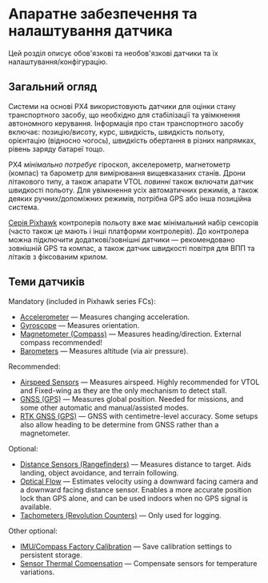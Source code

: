 # Апаратне забезпечення та налаштування датчика

Цей розділ описує обов'язкові та необов'язкові датчики та їх налаштування/конфігурацію.

## Загальний огляд

Системи на основі PX4 використовують датчики для оцінки стану транспортного засобу, що необхідно для стабілізації та увімкнення автономного керування.
Інформація про стан транспортного засобу включає: позицію/висоту, курс, швидкість, швидкість польоту, орієнтацію (відносно чогось), швидкість обертання в різних напрямках, рівень заряду батареї тощо.

PX4 _мінімально потребує_ гіроскоп, акселерометр, магнетометр (компас) та барометр для вимірювання вищевказаних станів.
Дрони літакового типу, а також апарати VTOL _повинні_ також включати датчик швидкості польоту.
Для увімкнення усіх автоматичних режимів, а також деяких ручних/допоміжних режимів, потрібна GPS або інша позиційна система.

[Серія Pixhawk](../flight_controller/pixhawk_series.md) контролерів польоту вже має мінімальний набір сенсорів (часто також це мають і інші платформи контролерів).
До контролера можна підключити додаткові/зовнішні датчики — рекомендовано зовнішній GPS та компас, а також датчик швидкості повітря для ВПП та літаків з фіксованим крилом.

## Теми датчиків

Mandatory (included in Pixhawk series FCs):

- [Accelerometer](../sensor/accelerometer.md) — Measures changing acceleration.
- [Gyroscope](../sensor/gyroscope.md) — Measures orientation.
- [Magnetometer (Compass)](../gps_compass/magnetometer.md) — Measures heading/direction.
  External compass recommended!
- [Barometers](../sensor/barometer.md) — Measures altitude (via air pressure).

Recommended:

- [Airspeed Sensors](../sensor/airspeed.md) — Measures airspeed.
  Highly recommended for VTOL and Fixed-wing as they are the only mechanism to detect stall.
- [GNSS (GPS)](../gps_compass/index.md) — Measures global position.
  Needed for missions, and some other automatic and manual/assisted modes.
- [RTK GNSS (GPS)](../gps_compass/rtk_gps.md) — GNSS with centimetre-level accuracy.
  Some setups also allow heading to be determine from GNSS rather than a magnetometer.

Optional:

- [Distance Sensors (Rangefinders)](../sensor/rangefinders.md) — Measures distance to target.
  Aids landing, object avoidance, and terrain following.
- [Optical Flow](../sensor/optical_flow.md) — Estimates velocity using a downward facing camera and a downward facing distance sensor.
  Enables a more accurate position lock than GPS alone, and can be used indoors when no GPS signal is available.
- [Tachometers (Revolution Counters)](../sensor/tachometers.md) — Only used for logging.

Other optional:

- [IMU/Compass Factory Calibration](../advanced_config/imu_factory_calibration.md) — Save calibration settings to persistent storage.
- [Sensor Thermal Compensation](../advanced_config/sensor_thermal_calibration.md) — Compensate sensors for temperature variations.
